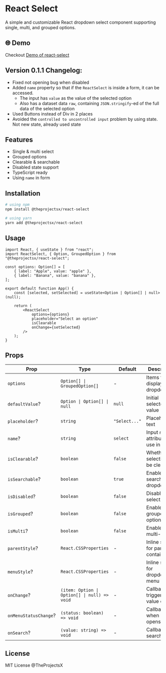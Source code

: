 # React Select

A simple and customizable React dropdown select component supporting single, multi, and grouped options.

## 🌐 Demo

Checkout [Demo of react-select](https://modasser.is-a.dev/react-select/)

## Version 0.1.1 Changelog:

-   Fixed not opening bug when disabled
-   Added `name` property so that if the `ReactSelect` is inside a form, it can be accessed.
    -   The input has `value` as the value of the selected option
    -   Also has a dataset data `raw`, containing `JSON.stringify`-ed of the full data of the selected option
-   Used Buttons instead of Div in 2 places
-   Avoided the `controlled to uncontrolled input` problem by using state. Not new state, already used state

## Features

-   Single & multi select
-   Grouped options
-   Clearable & searchable
-   Disabled state support
-   TypeScript ready
-   Using `name` in form

## Installation

```bash
# using npm
npm install @theprojectsx/react-select

# using yarn
yarn add @theprojectsx/react-select
```

## Usage

```tsx
import React, { useState } from "react";
import ReactSelect, { Option, GroupedOption } from "@theprojectsx/react-select";

const options: Option[] = [
    { label: "Apple", value: "apple" },
    { label: "Banana", value: "banana" },
];

export default function App() {
    const [selected, setSelected] = useState<Option | Option[] | null>(null);

    return (
        <ReactSelect
            options={options}
            placeholder="Select an option"
            isClearable
            onChange={setSelected}
        />
    );
}
```

## Props

| Prop                  | Type                                         | Default       | Description                           |
| --------------------- | -------------------------------------------- | ------------- | ------------------------------------- |
| `options`             | `Option[] \| GroupedOption[]`                | -             | Items to display in the dropdown      |
| `defaultValue`?       | `Option \| Option[] \| null`                 | `null`        | Initial selected value                |
| `placeholder`?        | `string`                                     | `"Select..."` | Placeholder text                      |
| `name`?               | `string`                                     | `select`      | Input `name` attribute to use in form |
| `isClearable`?        | `boolean`                                    | `false`       | Whether selection can be cleared      |
| `isSearchable`?       | `boolean`                                    | `true`        | Enable search in the dropdown         |
| `isDisabled`?         | `boolean`                                    | `false`       | Disable the select                    |
| `isGrouped`?          | `boolean`                                    | `false`       | Enable grouped options                |
| `isMulti`?            | `boolean`                                    | `false`       | Enable multi-select                   |
| `parentStyle`?        | `React.CSSProperties`                        | -             | Inline style for parent container     |
| `menuStyle`?          | `React.CSSProperties`                        | -             | Inline style for dropdown menu        |
| `onChange`?           | `(item: Option \| Option[] \| null) => void` | -             | Callback triggered on value change    |
| `onMenuStatusChange`? | `(status: boolean) => void`                  | -             | Callback when menu opens/closes       |
| `onSearch`?           | `(value: string) => void`                    | -             | Callback for search input             |

## License

MIT License @TheProjectsX
